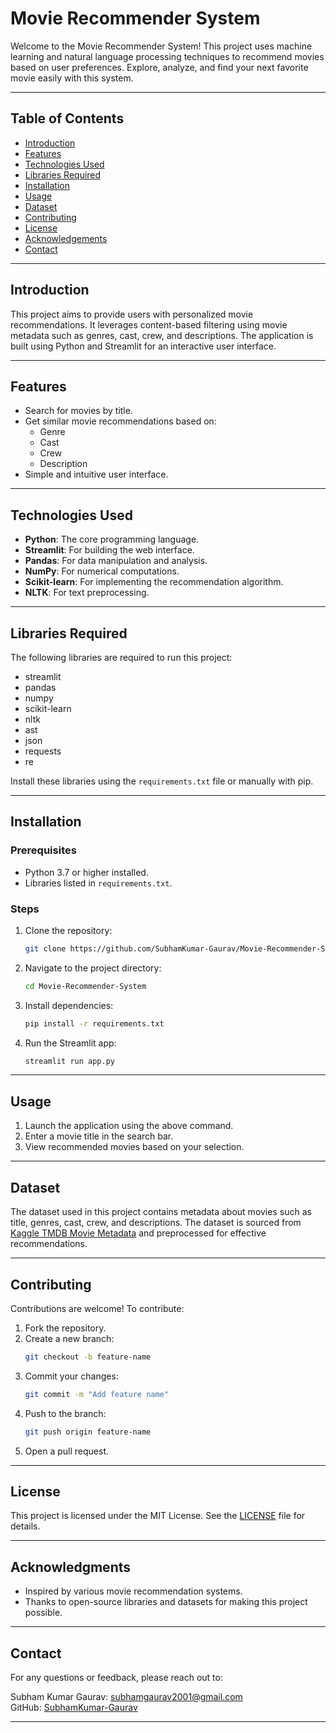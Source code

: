 # Movie Recommender System

Welcome to the Movie Recommender System! This project uses machine learning and natural language processing techniques to recommend movies based on user preferences. Explore, analyze, and find your next favorite movie easily with this system.

---

## Table of Contents
- [Introduction](#introduction)
- [Features](#features)
- [Technologies Used](#technologies-used)
- [Libraries Required](#libraries-required)
- [Installation](#installation)
- [Usage](#usage)
- [Dataset](#dataset)
- [Contributing](#contributing)
- [License](#license)
- [Acknowledgements](#acknowledgements)
- [Contact](#contact)

---

## Introduction
This project aims to provide users with personalized movie recommendations. It leverages content-based filtering using movie metadata such as genres, cast, crew, and descriptions. The application is built using Python and Streamlit for an interactive user interface.

---

## Features
- Search for movies by title.
- Get similar movie recommendations based on:
  - Genre
  - Cast
  - Crew
  - Description
- Simple and intuitive user interface.

---

## Technologies Used
- **Python**: The core programming language.
- **Streamlit**: For building the web interface.
- **Pandas**: For data manipulation and analysis.
- **NumPy**: For numerical computations.
- **Scikit-learn**: For implementing the recommendation algorithm.
- **NLTK**: For text preprocessing.

---

## Libraries Required
The following libraries are required to run this project:
- streamlit
- pandas
- numpy
- scikit-learn
- nltk
- ast
- json
- requests
- re

Install these libraries using the `requirements.txt` file or manually with pip.

---

## Installation

### Prerequisites
- Python 3.7 or higher installed.
- Libraries listed in `requirements.txt`.

### Steps
1. Clone the repository:
   ```bash
   git clone https://github.com/SubhamKumar-Gaurav/Movie-Recommender-System.git
   ```
2. Navigate to the project directory:
   ```bash
   cd Movie-Recommender-System
   ```
3. Install dependencies:
   ```bash
   pip install -r requirements.txt
   ```
4. Run the Streamlit app:
   ```bash
   streamlit run app.py
   ```

---

## Usage
1. Launch the application using the above command.
2. Enter a movie title in the search bar.
3. View recommended movies based on your selection.

---

## Dataset
The dataset used in this project contains metadata about movies such as title, genres, cast, crew, and descriptions. The dataset is sourced from [Kaggle TMDB Movie Metadata](https://www.kaggle.com/datasets/tmdb/tmdb-movie-metadata) and preprocessed for effective recommendations.

---

## Contributing
Contributions are welcome! To contribute:
1. Fork the repository.
2. Create a new branch:
   ```bash
   git checkout -b feature-name
   ```
3. Commit your changes:
   ```bash
   git commit -m "Add feature name"
   ```
4. Push to the branch:
   ```bash
   git push origin feature-name
   ```
5. Open a pull request.

---

## License
This project is licensed under the MIT License. See the [LICENSE](LICENSE) file for details.

---

## Acknowledgments
- Inspired by various movie recommendation systems.
- Thanks to open-source libraries and datasets for making this project possible.

---

## Contact
For any questions or feedback, please reach out to:

Subham Kumar Gaurav: subhamgaurav2001@gmail.com  
GitHub: [SubhamKumar-Gaurav](https://github.com/SubhamKumar-Gaurav)

---
